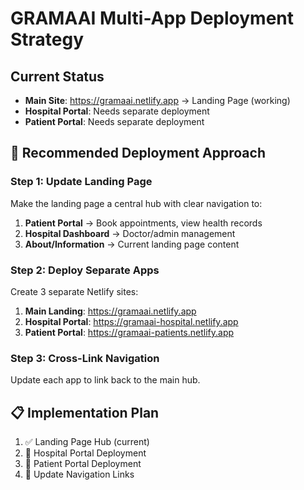 # GRAMAAI Multi-App Deployment Strategy

## Current Status
- **Main Site**: https://gramaai.netlify.app → Landing Page (working)
- **Hospital Portal**: Needs separate deployment 
- **Patient Portal**: Needs separate deployment

## 🚀 Recommended Deployment Approach

### Step 1: Update Landing Page
Make the landing page a central hub with clear navigation to:
1. **Patient Portal** → Book appointments, view health records
2. **Hospital Dashboard** → Doctor/admin management
3. **About/Information** → Current landing page content

### Step 2: Deploy Separate Apps
Create 3 separate Netlify sites:
1. **Main Landing**: https://gramaai.netlify.app
2. **Hospital Portal**: https://gramaai-hospital.netlify.app  
3. **Patient Portal**: https://gramaai-patients.netlify.app

### Step 3: Cross-Link Navigation
Update each app to link back to the main hub.

## 📋 Implementation Plan
1. ✅ Landing Page Hub (current)
2. 🔄 Hospital Portal Deployment
3. 🔄 Patient Portal Deployment
4. 🔄 Update Navigation Links